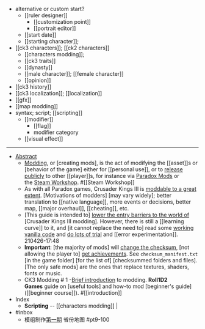 - alternative or custom start?
    - [[ruler designer]]
        - [[customization point]]
        - [[portrait editor]]
    - [[start date]]
    - [[starting character]]; 
- [[ck3 characters]]; [[ck2 characters]]
    - [[characters modding]]; 
    - [[ck3 traits]]
    - [[dynasty]]
    - [[male character]]; [[female character]]
    - [[opinion]]
- [[ck3 history]]
- [[ck3 localization]]; [[localization]]
- [[gfx]]
- [[map modding]]
- syntax; script; [[scripting]]
    - [[modifier]]
        - [[flag]]
        - modifier category
    - [[visual effect]]
- ---
- [Abstract](https://ck3.paradoxwikis.com/Modding)
    - [Modding]([[modding]]), or [creating mods], is the act of modifying the [[asset]]s or [behavior of the game] either for [[personal use]], or to [release publicly](((r5AeYZqom))) to other [[player]]s, for instance via [Paradox Mods](https://mods.paradoxplaza.com/games/ck3) or the [Steam Workshop](https://steamcommunity.com/app/1158310/workshop/). #[[Steam Workshop]]
    - As with all Paradox games, Crusader Kings III is [moddable to a great extent]([[moddable]]). [Motivations of modders] [may vary widely]; better translation to [[native language]], more events or decisions, better map, [[major overhaul]], [[cheating]], etc.
    - [This guide is intended to] [lower the entry barriers to the world of](((Eu46_sor_))) [Crusader Kings III modding]. However, there is still a [[learning curve]] to it, and [it cannot replace the need to] read some [working vanilla code](((TvjoQD_Uw))) and [do lots of trial]([[trial]]) and [[error experimentation]].
210426-17:48
    - __Important__: [the majority of mods] will [change the checksum]([[checksum]]), [not allowing the player to] [get achievements]([[achievement]]). See `checksum_manifest.txt` [in the game folder] [for the list of] [checksummed folders and files]. [The only safe mods] are the ones that replace textures, shaders, fonts or music.
    - CK3 Modding # 1 -[Brief introduction](https://youtu.be/uu_Zxf4ul2g) to modding. __Roll1D2 Games__ guide on [useful tools] and how-to mod [beginner's guide]([[beginner course]]). #[[introduction]]
- Index
    - **Scripting** -- [[characters modding]] | 
- #inbox
    - 模组制作[第一期](https://www.bilibili.com/video/BV13v411p7ZP) 省份地图 #pt9-100
